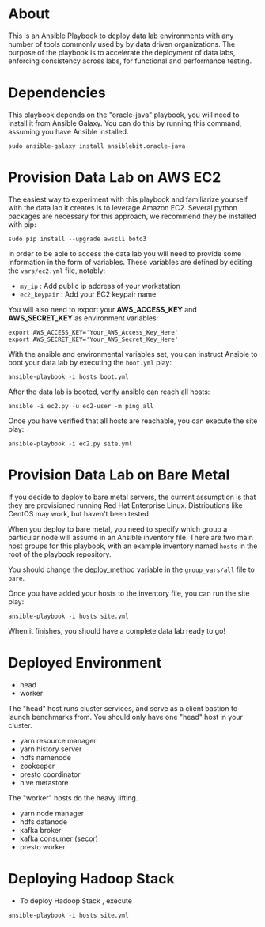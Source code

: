 # About

This is an Ansible Playbook to deploy data lab environments with any number of
tools commonly used by by data driven organizations. The purpose of the playbook
is to accelerate the deployment of data labs, enforcing consistency across labs,
for functional and performance testing.

# Dependencies

This playbook depends on the "oracle-java" playbook, you will need to install
it from Ansible Galaxy. You can do this by running this command, assuming you
have Ansible installed.

```sudo ansible-galaxy install ansiblebit.oracle-java```

# Provision Data Lab on AWS EC2

The easiest way to experiment with this playbook and familiarize yourself with
the data lab it creates is to leverage Amazon EC2. Several python packages are
necessary for this approach, we recommend they be installed with pip:

```sudo pip install --upgrade awscli boto3```

In order to be able to access the data lab you will need to provide some
information in the form of variables. These variables are defined by editing
the ``vars/ec2.yml`` file, notably:

   - ``my_ip`` : Add public ip address of your workstation
   - ``ec2_keypair`` : Add your EC2 keypair name

You will also need to export your **AWS_ACCESS_KEY** and **AWS_SECRET_KEY** as
environment variables:

```
export AWS_ACCESS_KEY='Your_AWS_Access_Key_Here'
export AWS_SECRET_KEY='Your_AWS_Secret_Key_Here'
```

With the ansible and environmental variables set, you can instruct Ansible to
boot your data lab by executing the ``boot.yml`` play:

```ansible-playbook -i hosts boot.yml```

After the data lab is booted, verify ansible can reach all hosts:

```ansible -i ec2.py -u ec2-user -m ping all```

Once you have verified that all hosts are reachable, you can execute the site
play:

```ansible-playbook -i ec2.py site.yml```

# Provision Data Lab on Bare Metal

If you decide to deploy to bare metal servers, the current assumption is that
they are provisioned running Red Hat Enterprise Linux. Distributions like
CentOS may work, but haven't been tested.

When you deploy to bare metal, you need to specify which group a particular
node will assume in an Ansible inventory file. There are two main host groups
for this playbook, with an example inventory named ``hosts`` in the root of the
playbook repository.

You should change the deploy_method variable in the ``group_vars/all`` file to
``bare``.

Once you have added your hosts to the inventory file, you can run the site
play:

```ansible-playbook -i hosts site.yml```

When it finishes, you should have a complete data lab ready to go!

# Deployed Environment

* head
* worker

The "head" host runs cluster services, and serve as a client bastion to launch
benchmarks from. You should only have one "head" host in your cluster.

* yarn resource manager
* yarn history server
* hdfs namenode
* zookeeper
* presto coordinator
* hive metastore

The "worker" hosts do the heavy lifting.

* yarn node manager
* hdfs datanode
* kafka broker
* kafka consumer (secor)
* presto worker

# Deploying Hadoop Stack

- To deploy Hadoop Stack , execute

``ansible-playbook -i hosts site.yml``
